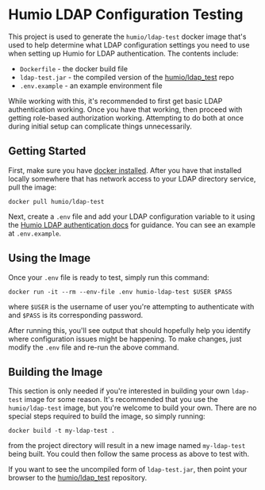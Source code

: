 # Humio LDAP Configuration Testing

This project is used to generate the `humio/ldap-test` docker image that's used
to help determine what LDAP configuration settings you need to use when setting
up Humio for LDAP authentication. The contents include:

* `Dockerfile` - the docker build file
* `ldap-test.jar` - the compiled version of the [humio/ldap_test](https://github.com/humio/ldap_test) repo
* `.env.example` - an example environment file

While working with this, it's recommended to first get basic LDAP authentication
working. Once you have that working, then proceed with getting role-based
authorization working. Attempting to do both at once during initial
setup can complicate things unnecessarily.

## Getting Started

First, make sure you have [docker installed](https://www.docker.com/products/docker-desktop).
After you have that installed locally somewhere that has network access to your
LDAP directory service, pull the image:

```
docker pull humio/ldap-test
```

Next, create a `.env` file and add your LDAP configuration variable to it using
the [Humio LDAP authentication docs](https://docs.humio.com/configuration/authentication/ldap/)
for guidance. You can see an example at `.env.example`.

## Using the Image

Once your `.env` file is ready to test, simply run this command:

```
docker run -it --rm --env-file .env humio-ldap-test $USER $PASS
```

where `$USER` is the username of user you're attempting to authenticate with
and `$PASS` is its corresponding password.

After running this, you'll see output that should hopefully help you identify
where configuration issues might be happening. To make changes, just modify the
`.env` file and re-run the above command.

## Building the Image

This section is only needed if you're interested in building your own `ldap-test`
image for some reason. It's recommended that you use the `humio/ldap-test` image,
but you're welcome to build your own. There are no special steps required to
build the image, so simply running:

```
docker build -t my-ldap-test .
```

from the project directory will result in a new image named `my-ldap-test` being
built. You could then follow the same process as above to test with.

If you want to see the uncompiled form of `ldap-test.jar`, then point your
browser to the [humio/ldap_test](https://github.com/humio/ldap_test) repository.
